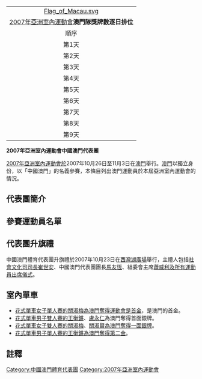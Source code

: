 |                                                                                                     |
| :-------------------------------------------------------------------------------------------------: |
| [Flag_of_Macau.svg](https://zh.wikipedia.org/wiki/File:Flag_of_Macau.svg "fig:Flag_of_Macau.svg") |
|         [2007年亞洲室內運動會](https://zh.wikipedia.org/wiki/2007年亞洲室內運動會 "wikilink")**澳門隊獎牌數逐日排位**         |
|                                                 順序                                                  |
|                                                 第1天                                                 |
|                                                 第2天                                                 |
|                                                 第3天                                                 |
|                                                 第4天                                                 |
|                                                 第5天                                                 |
|                                                 第6天                                                 |
|                                                 第7天                                                 |
|                                                 第8天                                                 |
|                                                 第9天                                                 |

**2007年亞洲室內運動會中國澳門代表團**

[2007年亞洲室內運動會於](https://zh.wikipedia.org/wiki/2007年亞洲室內運動會 "wikilink")2007年10月26日至11月3日在[澳門](../Page/澳門.md "wikilink")舉行。[澳門](../Page/澳門.md "wikilink")以獨立身份，以「中國澳門」的名義參賽，本條目列出澳門運動員於本屆亞洲室內運動會的情況。

## 代表團簡介

## 參賽運動員名單

## 代表團升旗禮

中國澳門體育代表團升旗禮於2007年10月23日在[西灣湖廣場](../Page/西灣湖廣場.md "wikilink")舉行，主禮人包括[社會文化司司長](https://zh.wikipedia.org/wiki/社會文化司司長 "wikilink")[崔世安](../Page/崔世安.md "wikilink")、中國澳門代表團團長[馬友恆](https://zh.wikipedia.org/wiki/馬友恆 "wikilink")、組委會主席[蕭威利及所有運動員出席儀式](https://zh.wikipedia.org/wiki/蕭威利 "wikilink")。

## 室內單車

  - [花式單車女子單人賽的](https://zh.wikipedia.org/wiki/花式單車 "wikilink")[關淑梅為澳門奪得運動會是首金](https://zh.wikipedia.org/wiki/關淑梅 "wikilink")，是澳門的首金。
  - [花式單車男子雙人賽的](https://zh.wikipedia.org/wiki/花式單車 "wikilink")[王衡鏘](https://zh.wikipedia.org/wiki/王衡鏘 "wikilink")、[盧永仁](../Page/盧永仁.md "wikilink")為澳門奪得首面銀牌。
  - [花式單車女子雙人賽的](https://zh.wikipedia.org/wiki/花式單車 "wikilink")[關淑梅](https://zh.wikipedia.org/wiki/關淑梅 "wikilink")、[關淑賢為澳門奪得一面銀牌](https://zh.wikipedia.org/wiki/關淑賢 "wikilink")。
  - [花式單車男子單人賽的](https://zh.wikipedia.org/wiki/花式單車 "wikilink")[王衡鏘為澳門奪得第二金](https://zh.wikipedia.org/wiki/王衡鏘 "wikilink")。

## 註釋

<div class="references-small">

<references />

</div>

[Category:中國澳門體育代表團](https://zh.wikipedia.org/wiki/Category:中國澳門體育代表團 "wikilink") [Category:2007年亞洲室內運動會](https://zh.wikipedia.org/wiki/Category:2007年亞洲室內運動會 "wikilink")